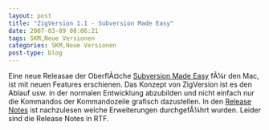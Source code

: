 ```yaml
---
layout: post
title: "ZigVersion 1.1 - Subversion Made Easy"
date: 2007-03-09 08:06:21
tags: SKM,Neue Versionen
categories: SKM,Neue Versionen
post-type: blog
---
```

Eine neue Releasae der OberflÃ¤che <a href="http://zigzig.com/"  title="Subversion Made Easy">Subversion Made Easy</a> fÃ¼r den Mac, ist mit neuen Features erschienen. Das Konzept von ZigVersion ist es den Ablauf usw. in der normalen Entwicklung abzubilden und nicht einfach nur die Kommandos der Kommandozeile grafisch dazustellen. In den <a href="http://zigzig.com/downloads/zigversion-release-notes.rtf"  title="Release Notes">Release Notes</a> ist nachzulesen welche Erweiterungen durchgefÃ¼hrt wurden. Leider sind die Release Notes in RTF.